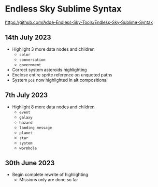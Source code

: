 # Endless Sky Sublime Syntax
<https://github.com/Adde-Endless-Sky-Tools/Endless-Sky-Sublime-Syntax>
## 14th July 2023
- Highlight 3 more data nodes and children
  - `color`
  - `conversation`
  - `government`
- Correct system asteroids highlighting
- Enclose entire sprite reference on unquoted paths
- System `pos` now highlighted in alt compositional
## 7th July 2023
- Highlight 8 more data nodes and children
  - `event`
  - `galaxy`
  - `hazard`
  - `landing message`
  - `planet`
  - `star`
  - `system`
  - `wormhole`
## 30th June 2023
- Begin complete rewrite of highlighting
  - Missions only are done so far